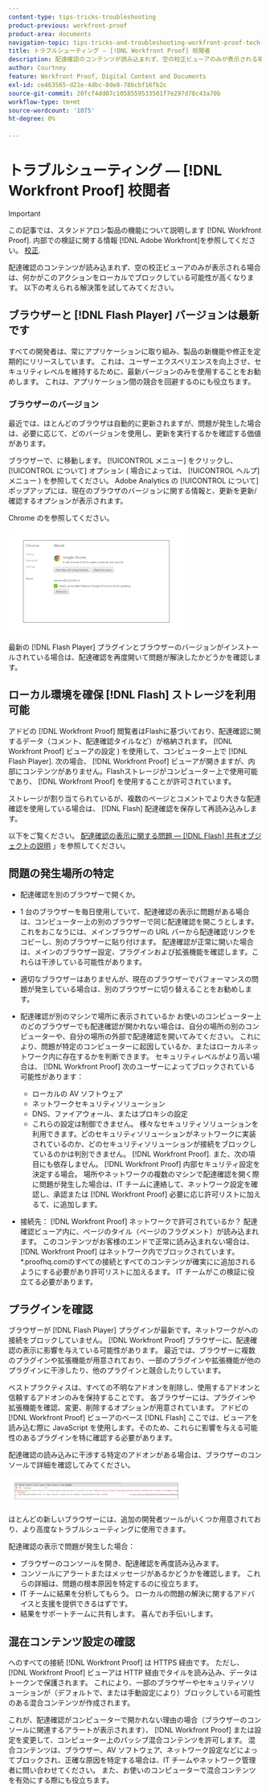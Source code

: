 ```yaml
---
content-type: tips-tricks-troubleshooting
product-previous: workfront-proof
product-area: documents
navigation-topic: tips-tricks-and-troubleshooting-workfront-proof-tech-corner
title: トラブルシューティング — [!DNL Workfront Proof] 校閲者
description: 配達確認のコンテンツが読み込まれず、空の校正ビューアのみが表示される場合は、何かがこのアクションをローカルでブロックしている可能性が高くなります。 以下の考えられる解決策を試してみてください。
author: Courtney
feature: Workfront Proof, Digital Content and Documents
exl-id: ce463565-d21e-4dbc-8de8-78bcbf16fb2c
source-git-commit: 20fcf4dd07c1058559533501f7e297d78c43a70b
workflow-type: tm+mt
source-wordcount: '1075'
ht-degree: 0%

---
```


# トラブルシューティング — [!DNL Workfront Proof] 校閲者

>[!IMPORTANT]
>
>この記事では、スタンドアロン製品の機能について説明します [!DNL Workfront Proof]. 内部での検証に関する情報 [!DNL Adobe Workfront]を参照してください。 [校正](../../../review-and-approve-work/proofing/proofing.md).

配達確認のコンテンツが読み込まれず、空の校正ビューアのみが表示される場合は、何かがこのアクションをローカルでブロックしている可能性が高くなります。 以下の考えられる解決策を試してみてください。

## ブラウザーと [!DNL Flash Player] バージョンは最新です

すべての開発者は、常にアプリケーションに取り組み、製品の新機能や修正を定期的にリリースしています。 これは、ユーザーエクスペリエンスを向上させ、セキュリティレベルを維持するために、最新バージョンのみを使用することをお勧めします。 これは、アプリケーション間の競合を回避するのにも役立ちます。

<!--
### [!DNL Flash Player] Plugin Version

To check your current [!DNL Flash Player] version visit the [[!DNL Adobe] website](http://www.adobe.com/software/flash/about/).

![ProofView_2.png](assets/proofview-2-350x199.png)

If your version number differs from the one listed for your platform go to the [[!DNL Flash Player] download page](http://get.adobe.com/flashplayer/otherversions/) and get the latest version.

Please note: we do recommend using the original [!DNL Adobe] plugin, so if your browser uses a built-in solution deactivate it and install the [!DNL Adobe] solution.
-->

### ブラウザーのバージョン

最近では、ほとんどのブラウザは自動的に更新されますが、問題が発生した場合は、必要に応じて、どのバージョンを使用し、更新を実行するかを確認する価値があります。

ブラウザーで、に移動します。 [!UICONTROL メニュー] をクリックし、 [!UICONTROL について] オプション ( 場合によっては、 [!UICONTROL ヘルプ] メニュー ) を参照してください。 Adobe Analytics の [!UICONTROL について] ポップアップには、現在のブラウザのバージョンに関する情報と、更新を更新/確認するオプションが表示されます。

Chrome のを参照してください。

![ProofView_3.png](assets/proofview-3-350x206.png)

最新の [!DNL Flash Player] プラグインとブラウザーのバージョンがインストールされている場合は、配達確認を再度開いて問題が解決したかどうかを確認します。

## ローカル環境を確保 [!DNL Flash] ストレージを利用可能

アドビの [!DNL Workfront Proof] 閲覧者はFlashに基づいており、配達確認に関するデータ（コメント、配達確認タイルなど）が格納されます。 [!DNL Workfront Proof] ビューアの設定 ) を使用して、コンピューター上で [!DNL Flash Player]. 次の場合、 [!DNL Workfront Proof] ビューアが開きますが、内部にコンテンツがありません。Flashストレージがコンピューター上で使用可能であり、 [!DNL Workfront Proof] を使用することが許可されています。

ストレージが割り当てられているが、複数のページとコメントでより大きな配達確認を使用している場合は、 [!DNL Flash] 配達確認を保存して再読み込みします。

以下をご覧ください。 [配達確認の表示に関する問題 — [!DNL Flash] 共有オブジェクトの説明](../../../workfront-proof/wp-tech-corner/troubleshooting/view-proof-flash-shared-object.md) 」を参照してください。

## 問題の発生場所の特定

* 配達確認を別のブラウザーで開くか。
* 1 台のブラウザーを毎日使用していて、配達確認の表示に問題がある場合は、コンピューター上の別のブラウザーで同じ配達確認を開こうとします。 これをおこなうには、メインブラウザーの URL バーから配達確認リンクをコピーし、別のブラウザーに貼り付けます。 配達確認が正常に開いた場合は、メインのブラウザー設定、プラグインおよび拡張機能を確認します。これらは干渉している可能性があります。
* 適切なブラウザーはありませんが、現在のブラウザーでパフォーマンスの問題が発生している場合は、別のブラウザーに切り替えることをお勧めします。
* 配達確認が別のマシンで場所に表示されているか
お使いのコンピューター上のどのブラウザーでも配達確認が開かれない場合は、自分の場所の別のコンピューターや、自分の場所の外部で配達確認を開いてみてください。 これにより、問題が特定のコンピューターに起因しているか、またはローカルネットワーク内に存在するかを判断できます。
セキュリティレベルがより高い場合は、 [!DNL Workfront Proof] 次のユーザーによってブロックされている可能性があります：

   * ローカルの AV ソフトウェア
   * ネットワークセキュリティソリューション
   * DNS、ファイアウォール、またはプロキシの設定
   * これらの設定は制御できません。 様々なセキュリティソリューションを利用できます。どのセキュリティソリューションがネットワークに実装されているのか、どのセキュリティソリューションが接続をブロックしているのかは判別できません。 [!DNL Workfront Proof]. また、次の項目にも依存しません。 [!DNL Workfront Proof] 内部セキュリティ設定を決定する場合。 場所やネットワークの複数のマシンで配達確認を開く際に問題が発生した場合は、IT チームに連絡して、ネットワーク設定を確認し、承認または [!DNL Workfront Proof] 必要に応じ許可リストに加えるて、に追加します。

* 接続先： [!DNL Workfront Proof] ネットワークで許可されているか？
配達確認ビューア内に、ページのタイル（ページのフラグメント）が読み込まれます。 このコンテンツがお客様のエンドで正常に読み込まれない場合は、 [!DNL Workfront Proof] はネットワーク内でブロックされています。 *.proofhq.comのすべての接続とすべてのコンテンツが確実にに追加されるようにする必要があり許可リストに加えるます。 IT チームがこの検証に役立てる必要があります。

## プラグインを確認

ブラウザーが [!DNL Flash Player] プラグインが最新です。ネットワークがへの接続をブロックしていません。 [!DNL Workfront Proof] ブラウザーに、配達確認の表示に影響を与えている可能性があります。 最近では、ブラウザーに複数のプラグインや拡張機能が用意されており、一部のプラグインや拡張機能が他のプラグインに干渉したり、他のプラグインと競合したりしています。

ベストプラクティスは、すべての不明なアドオンを削除し、使用するアドオンと信頼するアドオンのみを保持することです。 各ブラウザーには、プラグインや拡張機能を確認、変更、削除するオプションが用意されています。 アドビの [!DNL Workfront Proof] ビューアのベース [!DNL Flash] ここでは、ビューアを読み込む際に JavaScript を使用します。そのため、これらに影響を与える可能性のあるプラグインを特に確認する必要があります。

配達確認の読み込みに干渉する特定のアドオンがある場合は、ブラウザーのコンソールで詳細を確認してみてください。

![ProofView_4.png](assets/proofview-4-350x57.png)

ほとんどの新しいブラウザーには、追加の開発者ツールがいくつか用意されており、より高度なトラブルシューティングに使用できます。

配達確認の表示で問題が発生した場合：

* ブラウザーのコンソールを開き、配達確認を再度読み込みます。
* コンソールにアラートまたはメッセージがあるかどうかを確認します。 これらの詳細は、問題の根本原因を特定するのに役立ちます。
* IT チームに結果を分析してもらう。 ローカルの問題の解決に関するアドバイスと支援を提供できるはずです。
* 結果をサポートチームに共有します。 喜んでお手伝いします。


## 混在コンテンツ設定の確認

へのすべての接続 [!DNL Workfront Proof] は HTTPS 経由です。 ただし、 [!DNL Workfront Proof] ビューアは HTTP 経由でタイルを読み込み、データはトークンで保護されます。 これにより、一部のブラウザーやセキュリティソリューションが（デフォルトで、または手動設定により）ブロックしている可能性のある混合コンテンツが作成されます。

これが、配達確認がコンピューターで開かれない理由の場合（ブラウザーのコンソールに関連するアラートが表示されます）、 [!DNL Workfront Proof] または設定を変更して、コンピューター上のパッシブ混合コンテンツを許可します。 混合コンテンツは、ブラウザー、AV ソフトウェア、ネットワーク設定などによってブロックされ、正確な原因を特定する場合は、IT チームやネットワーク管理者に問い合わせてください。 また、お使いのコンピューターで混合コンテンツを有効にする際にも役立ちます。


